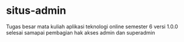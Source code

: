 situs-admin
===========

Tugas besar mata kuliah aplikasi teknologi online semester 6
versi 1.0.0 selesai samapai pembagian hak akses admin dan superadmin
